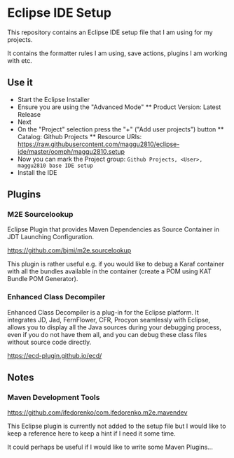 # Eclipse IDE Setup

This repository contains an Eclipse IDE setup file that I am using for my projects.

It contains the formatter rules I am using, save actions, plugins I am working with etc.

## Use it

* Start the Eclipse Installer
* Ensure you are using the "Advanced Mode"
** Product Version: Latest Release
* Next
* On the "Project" selection press the "+" ("Add user projects") button
** Catalog: Github Projects
** Resource URIs: https://raw.githubusercontent.com/maggu2810/eclipse-ide/master/oomph/maggu2810.setup
* Now you can mark the Project group: `Github Projects, <User>, maggu2810 base IDE setup`
* Install the IDE

## Plugins

### M2E Sourcelookup

Eclipse Plugin that provides Maven Dependencies as Source Container in JDT Launching Configuration.

https://github.com/bjmi/m2e.sourcelookup

This plugin is rather useful e.g. if you would like to debug a Karaf container with all the bundles available in the container (create a POM using KAT Bundle POM Generator).

### Enhanced Class Decompiler

Enhanced Class Decompiler is a plug-in for the Eclipse platform. It integrates JD, Jad, FernFlower, CFR, Procyon seamlessly with Eclipse, allows you to display all the Java sources during your debugging process, even if you do not have them all, and you can debug these class files without source code directly.

https://ecd-plugin.github.io/ecd/

## Notes

### Maven Development Tools

https://github.com/ifedorenko/com.ifedorenko.m2e.mavendev

This Eclipse plugin is currently not added to the setup file but I would like to keep a reference here to keep a hint if I need it some time.

It could perhaps be useful if I would like to write some Maven Plugins...
